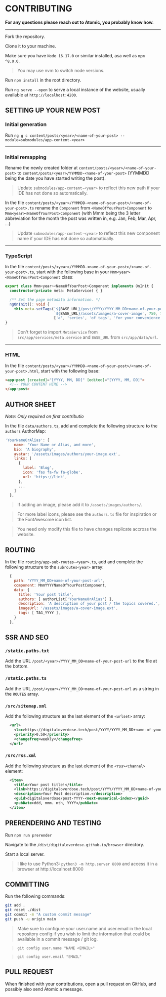 
# CONTRIBUTING

**For any questions please reach out to Atomic, you probably know how.**

<hr/>

Fork the repository.

Clone it to your machine.

Make sure you have `Node 16.17.0` or similar installed, asa well as `npm ^8.0.0`.

> You may use nvm to switch node versions.

Run `npm install` in the root directory.

Run `ng serve --open` to serve a local instance of the website, usually available at `http://localhost:4200`.

## SETTING UP YOUR NEW POST

### Initial generation

Run `ng g c content/posts/<year>/<name-of-your-post> --module=submodules/app-content-<year>`

<hr/>

### Initial remapping

Rename the newly created folder at `content/posts/<year>/<name-of-your-post>` to `content/posts/<year>/YYMMDD-<name-of-your-post>` (YYMMDD being the date you have started writing the post).
> Update `submodules/app-content-<year>` to reflect this new path if your IDE has not done so automatically.

In the file `content/posts/<year>/YYMMDD-<name-of-your-post>/<name-of-your-post>.ts` rename the `Component` from `<NameOfYourPost>Component` to `Mmm<year><NameOfYourPost>Component` (with Mmm being the 3 letter abbreviation for the month the post was written in, e.g. Jan, Feb, Mar, Apr, ...)
> Update `submodules/app-content-<year>` to reflect this new component name if your IDE has not done so automatically.

<hr/>

### TypeScript

In the file `content/posts/<year>/YYMMDD-<name-of-your-post>/<name-of-your-post>.ts`, start with the following base in your `Mmm<year><NameOfYourPost>Component` class:

```ts
export class Mmm<year><NameOfYourPost>Component implements OnInit {
  constructor(private meta: MetaService) { }

  /** Set the page metadata information. */
  ngOnInit(): void {
    this.meta.setTags(`${BASE_URL}/post/YYYY/YYYY_MM_DD+name-of-your-post`, 'Post title',
                      `${BASE_URL}/assets/images/a-cover-image`, 750, 750,
                      ['a', 'series', 'of tags', 'for your convenience', 'and SEO']);}
}
```

> Don't forget to import `MetaService` from `src/app/services/meta.service` and `BASE_URL` from `src/app/data/url`.

<hr/>

### HTML

In the file `content/posts/<year>/YYMMDD-<name-of-your-post>/<name-of-your-post>.html`, start with the following base:

```html
<app-post [created]="[YYYY, MM, DD]" [edited]="[YYYY, MM, DD]">
  <!-- YOUR CONTENT HERE -->
</app-post>
```

## AUTHOR SHEET

*Note: Only required on first contributio* 

In the file `data/authors.ts`, add and complete the following structure to the `authors` AuthorMap:

```js
'YourNameOrAlias': {
    name: 'Your Name or Alias, and more',
    bio: 'A biography',
    avatar: '/assets/images/authors/your-image.ext',
    links: [
      {
        label: 'Blog',
        icon: 'fas fa-fw fa-globe',
        url: 'https://link',
      },
      ...
    ]
  },
```

> If adding an image, please add it to `/assets/images/authors/`.

> For more label icons, please see the `authors.ts` file for inspiration or the FontAwesome icon list.

> You need only modify this file to have changes replicate accross the website.

## ROUTING

In the file `routing/app-sub-routes-<year>.ts`, add and complete the following structure to the `subroutes<year>` array:

```js
  {
    path: 'YYYY_MM_DD+name-of-your-post-url',
    component: MmmYYYYNameOfYourPostComponent,
    data: {
      title: 'Your post title',
      authors: [ authorList['YourNameOrAlias'] ],
      description: 'A description of your post / the topics covered.',
      imageUrl: '/assets/images/a-cover-image.ext',
      tags: [ TAG_YYYY ],
    }
  },
```

## SSR AND SEO

### `/static.paths.txt`

Add the URL `/post/<year>/YYYY_MM_DD+name-of-your-post-url` to the file at the bottom.

### `/static.paths.ts`

Add the URL `/post/<year>/YYYY_MM_DD+name-of-your-post-url` as a string in the `ROUTES` array.

### `/src/sitemap.xml`

Add the following structure as the last element of the `<urlset>` array:

```xml
  <url>
    <loc>https://digitaloverdose.tech/post/YYYY/YYYY_MM_DD+name-of-your-post-url</loc>
    <priority>0.50</priority>
    <changefreq>weekly</changefreq>
  </url>
```

### `/src/rss.xml`

Add the following structure as the last element of the `<rss><channel>` element:

```xml
  <item>
    <title>Your post title!</title>
    <link>https://digitaloverdose.tech/post/YYYY/YYYY_MM_DD+name-of-your-post-url</link>
    <description>Your Post description.</description>
    <guid>digitaloverdose/post-YYYY-<next-numerical-index></guid>
    <pubDate>ddd, mmm. nth, YYYY</pubDate>
  </item>
```

## PRERENDERING AND TESTING

Run `npm run prerender`

Navigate to the `/dist/digitaloverdose.github.io/browser` directory.

Start a local server.

> I like to use Python3: `python3 -m http.server 8000` and access it in a browser at http://localhost:8000

## COMMITTING

Run the following commands:

```sh
git add .
git reset ./dist
git commit -m "A custom commit message"
git push -u origin main
```

> Make sure to configure your user.name and user.email in the local repository config if you wish to limit the information that could be available in a commit message / git log.

> `git config user.name "NAME <EMAIL>"`

> `git config user.email "EMAIL"`

## PULL REQUEST

When finished with your contributions, open a pull request on GitHub, and possibly also send Atomic a message.
